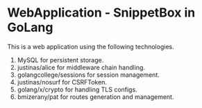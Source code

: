 # WebApplication - SnippetBox in GoLang

This is a web application using the following technologies.

1) MySQL for persistent storage.
2) justinas/alice for middleware chain handling.
3) golangcollege/sessions for session management.
4) justinas/nosurf for CSRFToken.
5) golang/x/crypto for handling TLS configs.
6) bmizerany/pat for routes generation and management.
